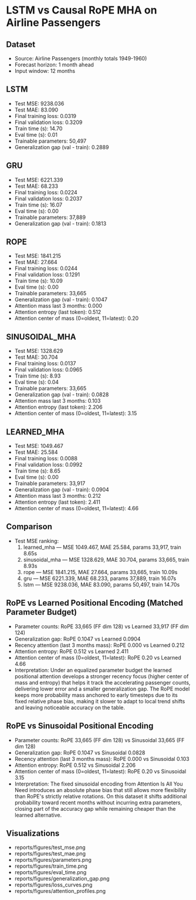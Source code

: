 # LSTM vs Causal RoPE MHA on Airline Passengers

## Dataset
- Source: Airline Passengers (monthly totals 1949-1960)
- Forecast horizon: 1 month ahead
- Input window: 12 months

## LSTM
- Test MSE: 9238.036
- Test MAE: 83.090
- Final training loss: 0.0319
- Final validation loss: 0.3209
- Train time (s): 14.70
- Eval time (s): 0.01
- Trainable parameters: 50,497
- Generalization gap (val - train): 0.2889

## GRU
- Test MSE: 6221.339
- Test MAE: 68.233
- Final training loss: 0.0224
- Final validation loss: 0.2037
- Train time (s): 16.07
- Eval time (s): 0.00
- Trainable parameters: 37,889
- Generalization gap (val - train): 0.1813

## ROPE
- Test MSE: 1841.215
- Test MAE: 27.664
- Final training loss: 0.0244
- Final validation loss: 0.1291
- Train time (s): 10.09
- Eval time (s): 0.00
- Trainable parameters: 33,665
- Generalization gap (val - train): 0.1047
- Attention mass last 3 months: 0.000
- Attention entropy (last token): 0.512
- Attention center of mass (0=oldest, 11=latest): 0.20

## SINUSOIDAL_MHA
- Test MSE: 1328.629
- Test MAE: 30.704
- Final training loss: 0.0137
- Final validation loss: 0.0965
- Train time (s): 8.93
- Eval time (s): 0.04
- Trainable parameters: 33,665
- Generalization gap (val - train): 0.0828
- Attention mass last 3 months: 0.103
- Attention entropy (last token): 2.206
- Attention center of mass (0=oldest, 11=latest): 3.15

## LEARNED_MHA
- Test MSE: 1049.467
- Test MAE: 25.584
- Final training loss: 0.0088
- Final validation loss: 0.0992
- Train time (s): 8.65
- Eval time (s): 0.00
- Trainable parameters: 33,917
- Generalization gap (val - train): 0.0904
- Attention mass last 3 months: 0.212
- Attention entropy (last token): 2.411
- Attention center of mass (0=oldest, 11=latest): 4.66

## Comparison
- Test MSE ranking:
  1. learned_mha — MSE 1049.467, MAE 25.584, params 33,917, train 8.65s
  2. sinusoidal_mha — MSE 1328.629, MAE 30.704, params 33,665, train 8.93s
  3. rope — MSE 1841.215, MAE 27.664, params 33,665, train 10.09s
  4. gru — MSE 6221.339, MAE 68.233, params 37,889, train 16.07s
  5. lstm — MSE 9238.036, MAE 83.090, params 50,497, train 14.70s

## RoPE vs Learned Positional Encoding (Matched Parameter Budget)
- Parameter counts: RoPE 33,665 (FF dim 128) vs Learned 33,917 (FF dim 124)
- Generalization gap: RoPE 0.1047 vs Learned 0.0904
- Recency attention (last 3 months mass): RoPE 0.000 vs Learned 0.212
- Attention entropy: RoPE 0.512 vs Learned 2.411
- Attention center of mass (0=oldest, 11=latest): RoPE 0.20 vs Learned 4.66
- Interpretation: Under an equalized parameter budget the learned positional attention develops a stronger recency focus (higher center of mass and entropy) that helps it track the accelerating passenger counts, delivering lower error and a smaller generalization gap. The RoPE model keeps more probability mass anchored to early timesteps due to its fixed relative phase bias, making it slower to adapt to local trend shifts and leaving noticeable accuracy on the table.

## RoPE vs Sinusoidal Positional Encoding
- Parameter counts: RoPE 33,665 (FF dim 128) vs Sinusoidal 33,665 (FF dim 128)
- Generalization gap: RoPE 0.1047 vs Sinusoidal 0.0828
- Recency attention (last 3 months mass): RoPE 0.000 vs Sinusoidal 0.103
- Attention entropy: RoPE 0.512 vs Sinusoidal 2.206
- Attention center of mass (0=oldest, 11=latest): RoPE 0.20 vs Sinusoidal 3.15
- Interpretation: The fixed sinusoidal encoding from Attention Is All You Need introduces an absolute phase bias that still allows more flexibility than RoPE's strictly relative rotations. On this dataset it shifts additional probability toward recent months without incurring extra parameters, closing part of the accuracy gap while remaining cheaper than the learned alternative.

## Visualizations
- reports/figures/test_mse.png
- reports/figures/test_mae.png
- reports/figures/parameters.png
- reports/figures/train_time.png
- reports/figures/eval_time.png
- reports/figures/generalization_gap.png
- reports/figures/loss_curves.png
- reports/figures/attention_profiles.png
